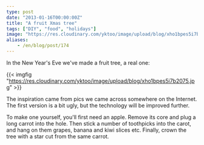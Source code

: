 ```yaml
---
type: post
date: "2013-01-16T00:00:00Z"
title: "A fruit Xmas tree"
tags: ["DIY", "food", "holidays"]
image: "https://res.cloudinary.com/yktoo/image/upload/blog/xho1bpes5i7b2075.jpg"
aliases:
    - /en/blog/post/174
---
```


In the New Year's Eve we've made a fruit tree, a real one:

{{< imgfig "https://res.cloudinary.com/yktoo/image/upload/blog/xho1bpes5i7b2075.jpg" >}}

<!--more-->

The inspiration came from pics we came across somewhere on the Internet. The first version is a bit ugly, but the technology will be improved further.

To make one yourself, you'll first need an apple. Remove its core and plug a long carrot into the hole. Then stick a number of toothpicks into the carot, and hang on them grapes, banana and kiwi slices etc. Finally, crown the tree with a star cut from the same carrot.
